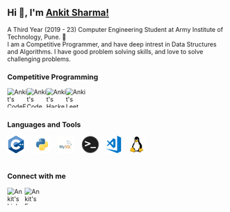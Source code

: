 ## Hi 👋, I'm [Ankit Sharma!](https://www.linkedin.com/in/ankit-sm/)

A Third Year (2019 - 23) Computer Engineering Student at Army Institute of Technology, Pune. 🏫<br/>
I am a Competitive Programmer, and have deep intrest in Data Structures and Algorithms. I have good problem solving skills, and love to solve challenging problems.<br/>

### Competitive Programming
<a href="https://codeforces.com/profile/_Mafia">
  <img align="left" alt="Ankit's CodeForces" height="45px" width="45px" src="https://cdn.iconscout.com/icon/free/png-256/code-forces-3521352-2944796.png" />
</a>
<a href="https://www.codechef.com/users/mafia_sm">
  <img align="left" alt="Ankit's Code Chef" height="45px" width="45px" src="https://avatars1.githubusercontent.com/u/11960354?s=460&v=4" />
</a>
<a href="https://www.hackerrank.com/Amrahs_Tikna">
  <img align="left" alt="Ankit's HackerRank" height="45px" width="45px" src="https://upload.wikimedia.org/wikipedia/commons/thumb/4/40/HackerRank_Icon-1000px.png/480px-HackerRank_Icon-1000px.png" />
</a>

<a href="https://leetcode.com/ankit_sm/">
  <img align="left" alt="Ankit's Leet Code" height="45px" width="45px" src="https://upload.wikimedia.org/wikipedia/commons/1/19/LeetCode_logo_black.png" />
</a>
<br/>
<br/>
<br/>

### Languages and Tools
<code><img height="40px" width="40px" src="https://raw.githubusercontent.com/github/explore/80688e429a7d4ef2fca1e82350fe8e3517d3494d/topics/cpp/cpp.png"></code> &nbsp;&nbsp;&nbsp;
<code><img height="40px" width="40px" src="https://raw.githubusercontent.com/github/explore/80688e429a7d4ef2fca1e82350fe8e3517d3494d/topics/python/python.png"></code>&nbsp;&nbsp;&nbsp;
<code><img height="40px" width="40px" src="https://raw.githubusercontent.com/github/explore/80688e429a7d4ef2fca1e82350fe8e3517d3494d/topics/mysql/mysql.png"></code>&nbsp;&nbsp;&nbsp;
<code><img height="40px" width="40px" src="https://raw.githubusercontent.com/github/explore/80688e429a7d4ef2fca1e82350fe8e3517d3494d/topics/terminal/terminal.png"></code>&nbsp;&nbsp;&nbsp;
<code><img height="40px" width="35px" src="https://raw.githubusercontent.com/github/explore/80688e429a7d4ef2fca1e82350fe8e3517d3494d/topics/visual-studio-code/visual-studio-code.png"></code>&nbsp;&nbsp;&nbsp;
<code><img height="40px" width="40px" src="https://raw.githubusercontent.com/github/explore/80688e429a7d4ef2fca1e82350fe8e3517d3494d/topics/linux/linux.png"></code>
<br />
<br />


### Connect with me
<a href="https://www.linkedin.com/in/ankit-sm/">
  <img align="left" alt="Ankit's LinkedIn"  height="40px" width="40px" src="https://image.flaticon.com/icons/png/512/174/174857.png" />
</a>
<a href="https://www.facebook.com/ankit.sharma.sm/">
  <img align="left" alt="Ankit's FaceBook" height="40px" width="40px" src="https://image.flaticon.com/icons/png/512/124/124010.png" />
</a>
<br/>
<br/>
